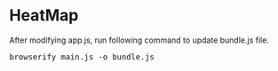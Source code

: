 # HeatMap

After modifying app.js, run following command to update bundle.js file.

<pre>browserify main.js -o bundle.js</pre>